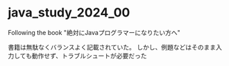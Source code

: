 # java_study_2024_00
 Following the book "絶対にJavaプログラマーになりたい方へ"

書籍は無駄なくバランスよく記載されていた。
しかし、例題などはそのまま入力しても動作せず、トラブルシュートが必要だった
